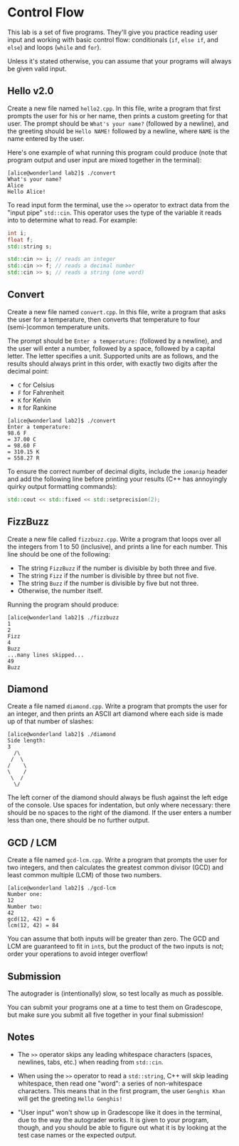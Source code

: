 # Control Flow

This lab is a set of five programs. They'll give you practice reading user input
and working with basic control flow:  conditionals (`if`, `else if`, and `else`)
and loops (`while` and `for`).

Unless it's stated otherwise,  you can assume that  your programs will always be
given valid input.


## Hello v2.0

Create a new file named  `hello2.cpp`.  In this file, write a program that first
prompts the user  for his or her name,  then prints a  custom greeting  for that
user.  The prompt should be `What's your name?` (followed by a newline), and the
greeting should be `Hello NAME!` followed by a newline, where `NAME` is the name
entered by the user.

Here's one example of what running this program could produce (note that program
output and user input are mixed together in the terminal):

```
[alice@wonderland lab2]$ ./convert
What's your name?
Alice
Hello Alice!
```

To read input form the terminal,  use the `>>` operator to extract data from the
"input pipe" `std::cin`.  This operator uses  the type  of the variable it reads
into to determine what to read.  For example:

```cpp
int i;
float f;
std::string s;

std::cin >> i; // reads an integer
std::cin >> f; // reads a decimal number
std::cin >> s; // reads a string (one word)
```


## Convert

Create a new file named `convert.cpp`.  In this file,  write a program that asks
the user for a temperature, then converts that temperature to four (semi-)common
temperature units.

The prompt  should be  `Enter a temperature:`  (followed by a newline),  and the
user will enter a number, followed by a space, followed by a capital letter. The
letter specifies a unit.  Supported units are as follows, and the results should
always print in this order, with exactly two digits after the decimal point:

- `C` for Celsius
- `F` for Fahrenheit
- `K` for Kelvin
- `R` for Rankine

```
[alice@wonderland lab2]$ ./convert
Enter a temperature:
98.6 F
= 37.00 C
= 98.60 F
= 310.15 K
= 558.27 R
```

To ensure the correct number of decimal digits, include the `iomanip` header and
add the following line  before printing your results  (C++ has annoyingly quirky
output formatting commands):

```cpp
std::cout << std::fixed << std::setprecision(2);
```


## FizzBuzz

Create a new file called `fizzbuzz.cpp`. Write a program that loops over all the
integers from 1 to 50 (inclusive), and prints a line for each number.  This line
should be one of the following:

- The string `FizzBuzz` if the number is divisible by both three and five.
- The string `Fizz` if the number is divisible by three but not five.
- The string `Buzz` if the number is divisible by five but not three.
- Otherwise, the number itself.

Running the program should produce:

```
[alice@wonderland lab2]$ ./fizzbuzz
1
2
Fizz
4
Buzz
...many lines skipped...
49
Buzz
```


## Diamond

Create a file named `diamond.cpp`.  Write a program that prompts the user for an
integer, and then prints an ASCII art diamond where each side is made up of that
number of slashes:

```
[alice@wonderland lab2]$ ./diamond
Side length:
3
  /\
 /  \
/    \
\    /
 \  /
  \/
```

The left corner of the diamond  should always be flush  against the left edge of
the console.  Use spaces for indentation, but only where necessary: there should
be no spaces to the right of the diamond.  If the user enters a number less than
one, there should be no further output.


## GCD / LCM

Create a file named `gcd-lcm.cpp`. Write a program that prompts the user for two
integers, and then calculates the greatest common divisor (GCD) and least common
multiple (LCM) of those two numbers.

```
[alice@wonderland lab2]$ ./gcd-lcm
Number one:
12
Number two:
42
gcd(12, 42) = 6
lcm(12, 42) = 84
```

You can assume that both inputs will be  greater than zero.  The GCD and LCM are
guaranteed  to fit in `int`s,  but the product  of the two inputs is not;  order
your operations to avoid integer overflow!


## Submission

The autograder is (intentionally) slow, so test locally as much as possible.

You can submit your programs one at a time to test them on Gradescope, but make
sure you submit all five together in your final submission!


## Notes

- The `>>` operator  skips any leading whitespace characters  (spaces, newlines,
  tabs, etc.) when reading from `std::cin`.

- When using the  `>>`  operator to read a `std::string`,  C++ will skip leading
  whitespace, then read one "word": a series of non-whitespace characters.  This
  means that in the first program, the user `Genghis Khan` will get the greeting
  `Hello Genghis!`

- "User input" won't show up in Gradescope  like it does in the terminal, due to
  the way  the autograder works.  It is given  to your program,  though, and you
  should be able  to figure out what it is by  looking at the test case names or
  the expected output.

